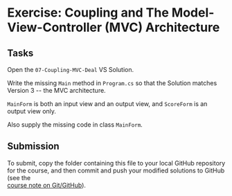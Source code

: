 # Exercise: Coupling and The Model-View-Controller (MVC) Architecture

## Tasks

Open the `07-Coupling-MVC-Deal` VS Solution.

Write the missing `Main` method in `Program.cs` so that the Solution matches 
Version 3 -- the MVC architecture. 

`MainForm` is both an input view and an output view,
and `ScoreForm` is an output view only.

Also supply the missing code in class `MainForm`.
    

## Submission

To submit, copy the folder containing this file to your local GitHub repository
for the course, and then commit and push your modified solutions to GitHub
(see the  
[course note on Git/GitHub](http://softwarearch.santoslab.org/01-tooling/index.html#git-github)).
